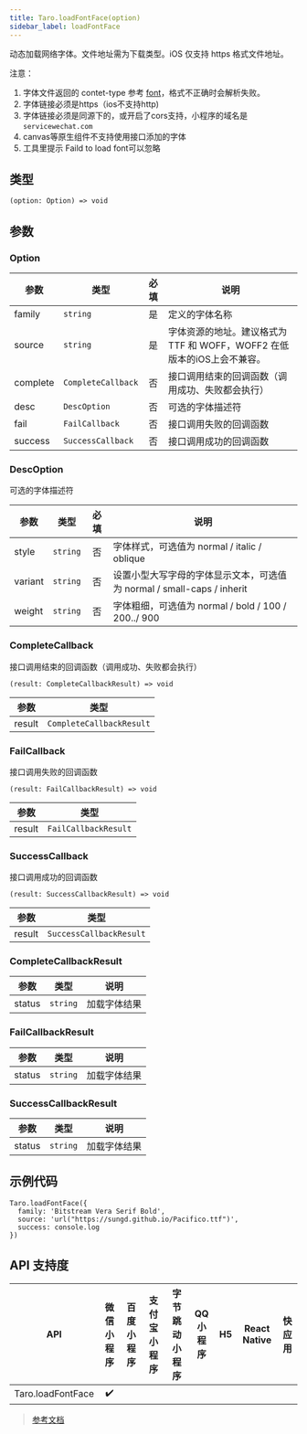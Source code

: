 ```yaml
---
title: Taro.loadFontFace(option)
sidebar_label: loadFontFace
---
```


动态加载网络字体。文件地址需为下载类型。iOS 仅支持 https 格式文件地址。

注意：
1. 字体文件返回的 contet-type 参考 [font](https://www.iana.org/assignments/media-types/media-types.xhtml#font)，格式不正确时会解析失败。
2. 字体链接必须是https（ios不支持http)
3. 字体链接必须是同源下的，或开启了cors支持，小程序的域名是`servicewechat.com`
4. canvas等原生组件不支持使用接口添加的字体
5. 工具里提示 Faild to load font可以忽略

## 类型

```tsx
(option: Option) => void
```

## 参数

### Option

| 参数 | 类型 | 必填 | 说明 |
| --- | --- | :---: | --- |
| family | `string` | 是 | 定义的字体名称 |
| source | `string` | 是 | 字体资源的地址。建议格式为 TTF 和 WOFF，WOFF2 在低版本的iOS上会不兼容。 |
| complete | `CompleteCallback` | 否 | 接口调用结束的回调函数（调用成功、失败都会执行） |
| desc | `DescOption` | 否 | 可选的字体描述符 |
| fail | `FailCallback` | 否 | 接口调用失败的回调函数 |
| success | `SuccessCallback` | 否 | 接口调用成功的回调函数 |

### DescOption

可选的字体描述符

| 参数 | 类型 | 必填 | 说明 |
| --- | --- | :---: | --- |
| style | `string` | 否 | 字体样式，可选值为 normal / italic / oblique |
| variant | `string` | 否 | 设置小型大写字母的字体显示文本，可选值为 normal / small-caps / inherit |
| weight | `string` | 否 | 字体粗细，可选值为 normal / bold / 100 / 200../ 900 |

### CompleteCallback

接口调用结束的回调函数（调用成功、失败都会执行）

```tsx
(result: CompleteCallbackResult) => void
```

| 参数 | 类型 |
| --- | --- |
| result | `CompleteCallbackResult` |

### FailCallback

接口调用失败的回调函数

```tsx
(result: FailCallbackResult) => void
```

| 参数 | 类型 |
| --- | --- |
| result | `FailCallbackResult` |

### SuccessCallback

接口调用成功的回调函数

```tsx
(result: SuccessCallbackResult) => void
```

| 参数 | 类型 |
| --- | --- |
| result | `SuccessCallbackResult` |

### CompleteCallbackResult

| 参数 | 类型 | 说明 |
| --- | --- | --- |
| status | `string` | 加载字体结果 |

### FailCallbackResult

| 参数 | 类型 | 说明 |
| --- | --- | --- |
| status | `string` | 加载字体结果 |

### SuccessCallbackResult

| 参数 | 类型 | 说明 |
| --- | --- | --- |
| status | `string` | 加载字体结果 |

## 示例代码

```tsx
Taro.loadFontFace({
  family: 'Bitstream Vera Serif Bold',
  source: 'url("https://sungd.github.io/Pacifico.ttf")',
  success: console.log
})
```

## API 支持度

| API | 微信小程序 | 百度小程序 | 支付宝小程序 | 字节跳动小程序 | QQ 小程序 | H5 | React Native | 快应用 |
| :---: | :---: | :---: | :---: | :---: | :---: | :---: | :---: | :---: |
| Taro.loadFontFace | ✔️ |  |  |  |  |  |  |  |

> [参考文档](https://developers.weixin.qq.com/miniprogram/dev/api/ui/font/wx.loadFontFace.html)
